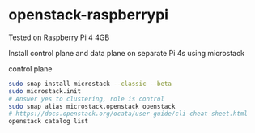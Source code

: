 # openstack-raspberrypi

Tested on Raspberry Pi 4 4GB

Install control plane and data plane on separate Pi 4s using microstack

control plane

```sh
sudo snap install microstack --classic --beta
sudo microstack.init
# Answer yes to clustering, role is control
sudo snap alias microstack.openstack openstack
# https://docs.openstack.org/ocata/user-guide/cli-cheat-sheet.html
openstack catalog list
```
